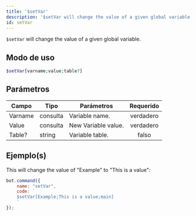 ```yaml
---
title: '$setVar'
description: '$setVar will change the value of a given global variable.'
id: setVar
---
```


`$setVar` will change the value of a given global variable.

## Modo de uso

```php
$setVar[varname;value;table?]
```

## Parámetros

| Campo   | Tipo     | Parámetros          | Requerido |
| ------- | -------- | ------------------- |:---------:|
| Varname | consulta | Variable name.      | verdadero |
| Value   | consulta | New Variable value. | verdadero |
| Table?  | string   | Variable table.     |   falso   |

## Ejemplo(s)

This will change the value of "Example" to "This is a value":

```javascript
bot.command({
    name: "setVar",
    code: `
    $setVar[Example;This is a value;main]
    `
});
```